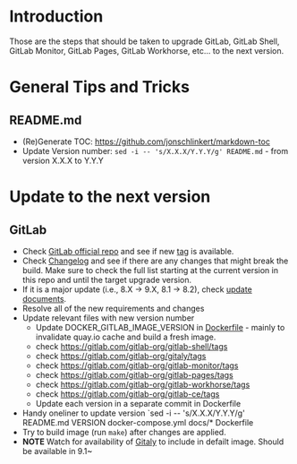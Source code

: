 # Introduction

Those are the steps that should be taken to upgrade GitLab, GitLab Shell, GitLab Monitor, GitLab Pages, GitLab Workhorse, etc... to the next version.

# General Tips and Tricks

## README.md

- (Re)Generate TOC: https://github.com/jonschlinkert/markdown-toc
- Update Version number: `sed -i -- 's/X.X.X/Y.Y.Y/g' README.md` - from version X.X.X to Y.Y.Y

# Update to the next version

## GitLab

 - Check [GitLab official repo](https://gitlab.com/gitlab-org/gitlab-ce) and see if new [tag](https://gitlab.com/gitlab-org/gitlab-ce/tags) is available.
 - Check [Changelog](https://gitlab.com/gitlab-org/gitlab-ce/blob/master/CHANGELOG.md) and see if there are any changes that might break the build. Make sure to check the full list starting at the current version in this repo and until the target upgrade version.
 - If it is a major update (i.e., 8.X -> 9.X, 8.1 -> 8.2), check [update documents](https://gitlab.com/gitlab-org/gitlab-ce/tree/master/doc/update).
 - Resolve all of the new requirements and changes
 - Update relevant files with new version number
   - Update DOCKER_GITLAB_IMAGE_VERSION in [Dockerfile](Dockerfile) - mainly to invalidate quay.io cache and build a fresh image.
   - check https://gitlab.com/gitlab-org/gitlab-shell/tags
   - check https://gitlab.com/gitlab-org/gitaly/tags
   - check https://gitlab.com/gitlab-org/gitlab-monitor/tags
   - check https://gitlab.com/gitlab-org/gitlab-pages/tags
   - check https://gitlab.com/gitlab-org/gitlab-workhorse/tags
   - check https://gitlab.com/gitlab-org/gitlab-ce/tags
   - Update each version in a separate commit in Dockerfile
 - Handy oneliner to update version `sed -i -- 's/X\.X\.X/Y.Y.Y/g' README.md VERSION docker-compose.yml docs/* Dockerfile
 - Try to build image (run `make`) after changes are applied.
 - **NOTE** Watch for availability of [Gitaly](https://gitlab.com/gitlab-org/gitaly) to include in defailt image. Should be available in 9.1~
